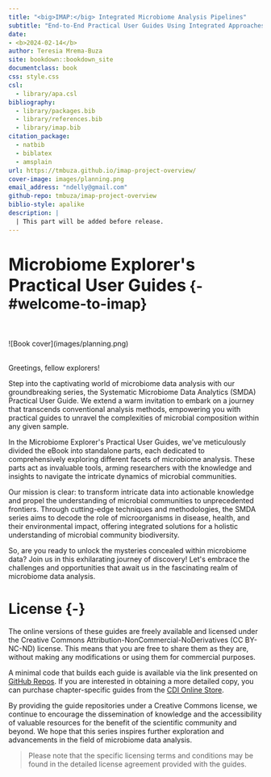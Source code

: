 ```yaml
--- 
title: "<big>IMAP:</big> Integrated Microbiome Analysis Pipelines"
subtitle: "End-to-End Practical User Guides Using Integrated Approaches"
date:
- <b>2024-02-14</b>
author: Teresia Mrema-Buza
site: bookdown::bookdown_site
documentclass: book
css: style.css
csl: 
  - library/apa.csl
bibliography:
  - library/packages.bib
  - library/references.bib
  - library/imap.bib
citation_package:
  - natbib
  - biblatex
  - amsplain
url: https://tmbuza.github.io/imap-project-overview/
cover-image: images/planning.png
email_address: "ndelly@gmail.com"
github-repo: tmbuza/imap-project-overview
biblio-style: apalike
description: |
  | This part will be added before release.
---
```





<!-- # Google fonts -->
<link rel="preconnect" href="https://fonts.googleapis.com">
<link rel="preconnect" href="https://fonts.gstatic.com" crossorigin>
<link href="https://fonts.googleapis.com/css2?family=Anton" rel="stylesheet">
<link href="https://fonts.googleapis.com/css2?family=Roboto:wght@100;300;400;500;700,900&display=swap" rel="stylesheet">
<link href="https://fonts.googleapis.com/css2?family=Oswald:wght@300;400;700&display=swap" rel="stylesheet">
<link href="https://fonts.googleapis.com/css2?family=Merriweather:wght@300;400;700&display=swap" rel="stylesheet">
<link href="https://fonts.googleapis.com/css2?family=Montserrat:wght@100;200;300;400;700&display=swap" rel="stylesheet">

<!-- # CSS -->
<link rel="stylesheet" href="https://cdnjs.cloudflare.com/ajax/libs/font-awesome/5.15.3/css/all.min.css">
<link rel="stylesheet" href="https://cdnjs.cloudflare.com/ajax/libs/animate.css/4.1.1/animate.min.css">


# <big>Microbiome Explorer's Practical User Guides</big> {-#welcome-to-imap}

<br>
<br>
![Book cover](images/planning.png)
<br>
<br>

Greetings, fellow explorers! 

Step into the captivating world of microbiome data analysis with our groundbreaking series, the Systematic Microbiome Data Analytics (SMDA) Practical User Guide. We extend a warm invitation to embark on a journey that transcends conventional analysis methods, empowering you with practical guides to unravel the complexities of microbial composition within any given sample.

In the Microbiome Explorer's Practical User Guides, we've meticulously divided the eBook into standalone parts, each dedicated to comprehensively exploring different facets of microbiome analysis. These parts act as invaluable tools, arming researchers with the knowledge and insights to navigate the intricate dynamics of microbial communities.

Our mission is clear: to transform intricate data into actionable knowledge and propel the understanding of microbial communities to unprecedented frontiers. Through cutting-edge techniques and methodologies, the SMDA series aims to decode the role of microorganisms in disease, health, and their environmental impact, offering integrated solutions for a holistic understanding of microbial community biodiversity.

So, are you ready to unlock the mysteries concealed within microbiome data? Join us in this exhilarating journey of discovery! Let's embrace the challenges and opportunities that await us in the fascinating realm of microbiome data analysis.


# License {-}
The online versions of these guides are freely available and licensed under the Creative Commons Attribution-NonCommercial-NoDerivatives (CC BY-NC-ND) license. This means that you are free to share them as they are, without making any modifications or using them for commercial purposes.

A minimal code that builds each guide is available via the link presented on [GitHub Repos](https://microbiome.complexdatainsights.com/appendices.html#imap-repos). If you are interested in obtaining a more detailed copy, you can purchase chapter-specific guides from the [CDI Online Store](https://complexdatainsights.com/shop).

By providing the guide repositories under a Creative Commons license, we continue to encourage the dissemination of knowledge and the accessibility of valuable resources for the benefit of the scientific community and beyond. We hope that this series inspires further exploration and advancements in the field of microbiome data analysis.

> Please note that the specific licensing terms and conditions may be found in the detailed license agreement provided with the guides.



